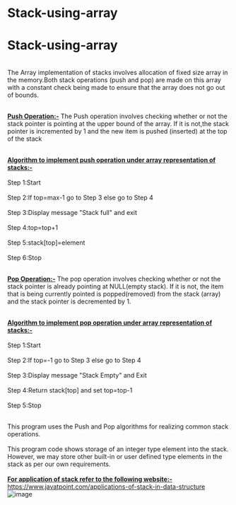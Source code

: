 # Stack-using-array
# Stack-using-array
<br>The Array implementation of stacks involves allocation of fixed size array in the memory.Both stack operations (push and pop) are made on this array with a constant check being made to ensure that the array does not go out of bounds.</br>

<b><br><ins>Push Operation:-</b></ins> The Push operation involves checking whether or not the stack pointer is pointing at the upper bound of the array. If it is not,the stack pointer is incremented by 1 and the new item is pushed (inserted) at the top of the stack</br>

<b><br><ins>Algorithm to implement push operation under array representation of stacks:-</b></ins></br>
<br>Step 1:Start</br>
<br>Step 2:If top=max-1 go to Step 3 else go to Step 4</br>
<br>Step 3:Display message "Stack full" and exit</br>
<br>Step 4:top=top+1</br>
<br>Step 5:stack[top]=element</br>
<br>Step 6:Stop</br>

<br><b><ins>Pop Operation:-</b></ins> The pop operation involves checking whether or not the stack pointer is already pointing at NULL(empty stack). If it is not, the item that is being currently pointed is popped(removed) from the stack (array) and the stack pointer is decremented by 1.</br>

<br><b><ins>Algorithm to implement pop operation under array representation of stacks:-</b></ins></br>
<br>Step 1:Start</br>
<br>Step 2:If top=-1 go to Step 3 else go to Step 4</br>
<br>Step 3:Display message "Stack Empty" and Exit</br>
<br>Step 4:Return stack[top] and set top=top-1</br>
<br>Step 5:Stop</br>

<br>This program uses the Push and Pop algorithms for realizing common stack operations.</br>
<br>This program code shows storage of an integer type element into the stack. However, we may store other built-in or user defined type elements in the stack as per our own requirements.</br>
<br><b><ins>For application of stack refer to the following website:-</b></ins></br>
https://www.javatpoint.com/applications-of-stack-in-data-structure
![image](https://user-images.githubusercontent.com/125802204/221756817-8ed25a35-495c-4ec5-b624-65640b65f19b.png)
